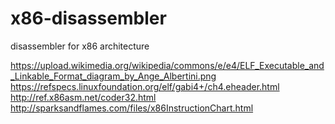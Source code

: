 # x86-disassembler
disassembler for x86 architecture

https://upload.wikimedia.org/wikipedia/commons/e/e4/ELF_Executable_and_Linkable_Format_diagram_by_Ange_Albertini.png
https://refspecs.linuxfoundation.org/elf/gabi4+/ch4.eheader.html
http://ref.x86asm.net/coder32.html
http://sparksandflames.com/files/x86InstructionChart.html
